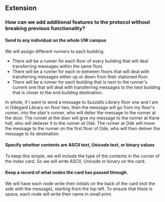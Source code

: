 
## Extension

### How can we add additional features to the protocol without breaking previous functionality?


#### Send to any individual on the whole UW campus

We will assign different runners to each building.
- There will be a runner for each floor of every building that will deal transferring messages within the same floor.
- There will be a runner for each in-between floors that will deal with transferring messages either up or down from their stationed floor.
- There will be a runner for each building that is next to the runner's current one that will deal with transferring messages to the next building that is closer to the end building destination.

In whole, if I want to send a message to Suzzallo Library floor one and I am in Odegard Library on floor two, then the message will go from my floor's runner, into the stair's runner, who will delier the message to the runner at the door. The runner at the door will give my message to the runner at Kane hall, who will deliever it to the runner at Ode. The runner at Ode will move the message to the runner on the first floor of Ode, who will then deliver the message to its destination.

#### Specify whether contents are ASCII text, Unicode text, or binary values

To keep this simple, we will include the type of the contents in the corner of the index card. So we will write ASCII, Unicode or binary on the card.

#### Keep a record of what nodes the card has passed through.

We will have each node write their initials on the back of the card (not the side with the message), starting from the top left. To ensure that there is space, each node will write their name in small print.
